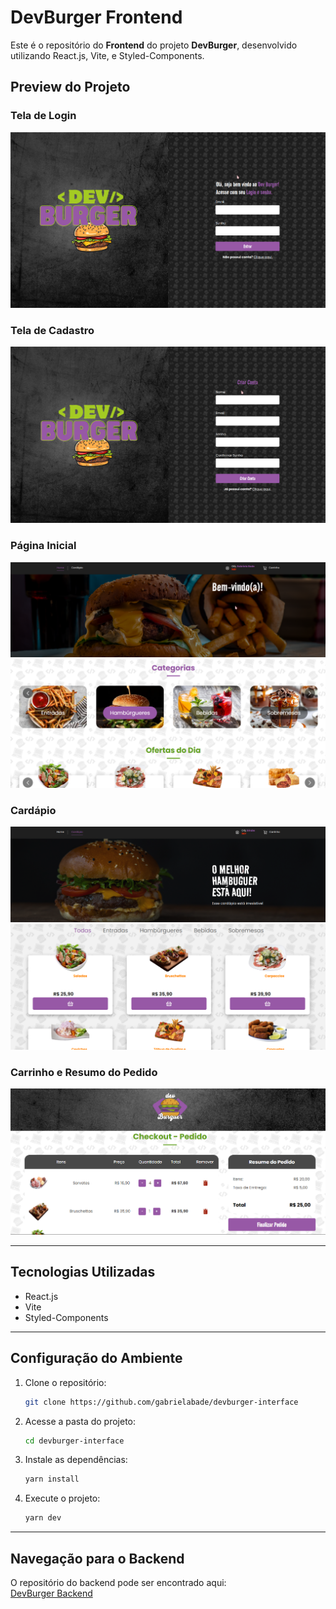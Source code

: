 
# DevBurger Frontend

Este é o repositório do **Frontend** do projeto **DevBurger**, desenvolvido utilizando React.js, Vite, e Styled-Components.

## Preview do Projeto

### Tela de Login  
![Tela de Login](./src/assets/tela-login.png)

### Tela de Cadastro  
![Tela de Cadastro](./src/assets/tela-cadastro.png)

### Página Inicial  
![Página Inicial](./src/assets/tela-home.png)  
![Continuação da Página Inicial](./src/assets/continuacao-tela-home.png)

### Cardápio  
![Cardápio](./src/assets/tela-cardapio.png)
![Cardápio](./src/assets/continuacao-tela-cardapio.png)

### Carrinho e Resumo do Pedido  
![Carrinho e Resumo do Pedido](./src/assets/tela-carrinho.png)

---

## Tecnologias Utilizadas

- React.js  
- Vite  
- Styled-Components  

---

## Configuração do Ambiente

1. Clone o repositório:  
   ```bash
   git clone https://github.com/gabrielabade/devburger-interface
   ```  
2. Acesse a pasta do projeto:  
   ```bash
   cd devburger-interface
   ```  
3. Instale as dependências:  
   ```bash
   yarn install
   ```  
4. Execute o projeto:  
   ```bash
   yarn dev
   ```  

---

## Navegação para o Backend

O repositório do backend pode ser encontrado aqui:  
[DevBurger Backend](https://github.com/gabrielabade/devburger-api)

